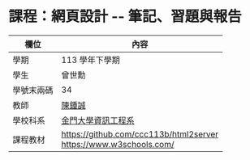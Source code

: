 # 課程：網頁設計 -- 筆記、習題與報告

欄位 | 內容
-----|--------
學期 | 113 學年下學期
學生 |  曾世勳
學號末兩碼 | 34
教師 | [陳鍾誠](https://www.nqu.edu.tw/educsie/index.php?act=blog&code=list&ids=4)
學校科系 | [金門大學資訊工程系](https://www.nqu.edu.tw/educsie/index.php)
課程教材 | https://github.com/ccc113b/html2server <br/> https://www.w3schools.com/
